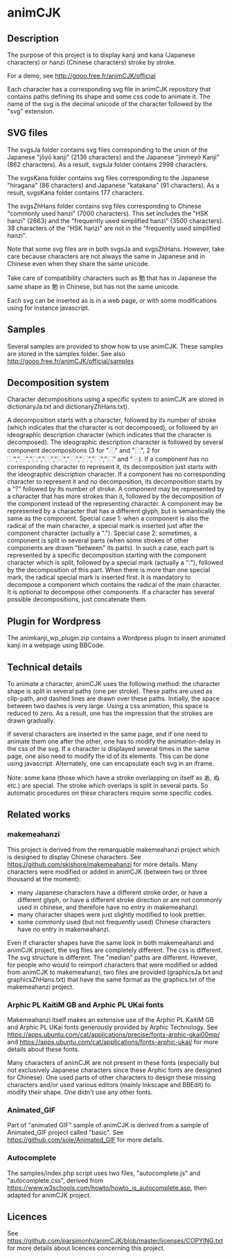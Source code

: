 # animCJK

## Description

The purpose of this project is to display kanji and kana (Japanese characters) or hanzi (Chinese characters) stroke by stroke.

For a demo, see http://gooo.free.fr/animCJK/official

Each character has a corresponding svg file in animCJK repository that contains paths defining its shape and some css code to animate it. The name of the svg is the decimal unicode of the character followed by the "svg" extension.

## SVG files

The svgsJa folder contains svg files corresponding to the union of the Japanese "jōyō kanji" (2136 characters) and the Japanese "jinmeyō Kanji" (862 characters). As a result, svgsJa folder contains 2998 characters.

The svgsKana folder contains svg files corresponding to the Japanese "hiragana" (86 characters) and Japanese "katakana" (91 characters). As a result, svgsKana folder contains 177 characters.

The svgsZhHans folder contains svg files corresponding to Chinese "commonly used hanzi" (7000 characters). This set includes the "HSK hanzi" (2663) and the "frequently used simplified hanzi" (3500 characters). 38 characters of the "HSK hanzi" are not in the "frequently used simplified hanzi".

Note that some svg files are in both svgsJa and svgsZhHans. However, take care because characters are not always the same in Japanese and in Chinese even when they share the same unicode.

Take care of compatibility characters such as 勉 that has in Japanese the same shape as 勉 in Chinese, but has not the same unicode.

Each svg can be inserted as is in a web page, or with some modifications using for instance javascript.

## Samples

Several samples are provided to show how to use animCJK.
These samples are stored in the samples folder.
See also http://gooo.free.fr/animCJK/official/samples

## Decomposition system

Character decompositions using a specific system to animCJK are stored in dictionaryJa.txt and dictionaryZhHans.txt).

A decomposition starts with a character, followed by its number of stroke (which indicates that the character is not decomposed), or followed by an ideographic description character (which indicates that the character is decomposed).
The ideographic description character is followed by several component decompositions (3 for "⿲" and "⿳", 2 for ⿰","⿱","⿴","⿵","⿶","⿷","⿸","⿹","⿺" and "⿻).
If a component has no corresponding character to represent it, its decomposition just starts with the ideographic description character.
If a component has no corresponding character to represent it and no decomposition, its decomposition starts by a "?" followed by its number of stroke.
A component may be represented by a character that has more strokes than it, followed by the decomposition of the component instead of the representing character.
A component may be represented by a character that has a different glyph, but is semantically the same as the component.
Special case 1: when a component is also the radical of the main character, a special mark is inserted just after the component character (actually a ".").
Special case 2: sometimes, a component is split in several parts (when some strokes of other components are drawn "between" its parts). In such a case, each part is represented by a specific decomposition starting with the component character which is split, followed by a special mark (actually a ":"), followed by the decomposition of this part.
When there is more than one special mark, the radical special mark is inserted first.
It is mandatory to decompose a component which contains the radical of the main character. It is optional to decompose other components.
If a character has several possible decompositions, just concatenate them.

## Plugin for Wordpress

The animkanji_wp_plugin.zip contains a Wordpress plugin to insert animated kanji in a webpage using BBCode.

## Technical details

To animate a character, animCJK uses the following method: the character shape is split in several paths (one per stroke). These paths are used as clip-path, and dashed lines are drawn over these paths. Initially, the space between two dashes is very large. Using a css animation, this space is reduced to zero. As a result, one has the impression that the strokes are drawn gradually.

If several characters are inserted in the same page, and if one need to animate them one after the other, one has to modify the animation-delay in the css of the svg. If a character is displayed several times in the same page, one also need to modify the id of its elements. This can be done using javascript. Alternately, one can encapsulate each svg in an iframe.

Note: some kana (those which have a stroke overlapping on itself as あ, ぬ etc.) are special. The stroke which overlaps is split in several parts. So automatic procedures on these characters require some specific codes.

## Related works

### makemeahanzi

This project is derived from the remarquable makemeahanzi project which is designed to display Chinese characters. See https://github.com/skishore/makemeahanzi for more details. Many characters were modified or added in animCJK (between two or three thousand at the moment):
- many Japanese characters have a different stroke order, or have a different glyph, or have a different stroke direction or are not commonly used in chinese, and therefore have no entry in makemeahanzi.
- many character shapes were just slightly modified to look prettier.
- some commonly used (but not frequently used) Chinese characters have no entry in makemeahanzi. 

Even if character shapes have the same look in both makemeahanzi and animCJK project, the svg files are completely different. The css is different. The svg structure is different. The "median" paths are different. However, for people who would to reimport characters that were modified or added from animCJK to makemeahanzi, two files are provided (graphicsJa.txt and graphicsZhHans.txt) that have the same format as the graphics.txt of the makemeahanzi project.

### Arphic PL KaitiM GB and Arphic PL UKai fonts

Makemeahanzi itself makes an extensive use of the Arphic PL KaitiM GB and Arphic PL UKai fonts generously provided by Arphic Technology. See https://apps.ubuntu.com/cat/applications/precise/fonts-arphic-gkai00mp/ and https://apps.ubuntu.com/cat/applications/fonts-arphic-ukai/ for more details about these fonts.

Many characters of animCJK are not present in these fonts (especially but not exclusively Japanese characters since these Arphic fonts are designed for Chinese). One used parts of other characters to design these missing characters and/or used various editors (mainly Inkscape and BBEdit) to modify their shape. One didn't use any other fonts.

### Animated_GIF

Part of "animated GIF" sample of animCJK is derived from a sample of Animated_GIF project called "basic". See https://github.com/sole/Animated_GIF for more details.

### Autocomplete

The samples/index.php script uses two files, "autocomplete.js" and "autocomplete.css", derived from https://www.w3schools.com/howto/howto_js_autocomplete.asp, then adapted for animCJK project.

## Licences

See https://github.com/parsimonhi/animCJK/blob/master/licenses/COPYING.txt for more details about licences concerning this project.
